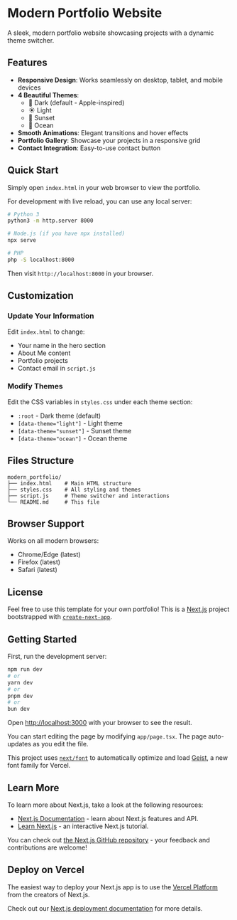 # Modern Portfolio Website

A sleek, modern portfolio website showcasing projects with a dynamic theme switcher.

## Features

- **Responsive Design**: Works seamlessly on desktop, tablet, and mobile devices
- **4 Beautiful Themes**: 
  - 🌙 Dark (default - Apple-inspired)
  - ☀️ Light
  - 🌅 Sunset
  - 🌊 Ocean
- **Smooth Animations**: Elegant transitions and hover effects
- **Portfolio Gallery**: Showcase your projects in a responsive grid
- **Contact Integration**: Easy-to-use contact button

## Quick Start

Simply open `index.html` in your web browser to view the portfolio.

For development with live reload, you can use any local server:

```bash
# Python 3
python3 -m http.server 8000

# Node.js (if you have npx installed)
npx serve

# PHP
php -S localhost:8000
```

Then visit `http://localhost:8000` in your browser.

## Customization

### Update Your Information
Edit `index.html` to change:
- Your name in the hero section
- About Me content
- Portfolio projects
- Contact email in `script.js`

### Modify Themes
Edit the CSS variables in `styles.css` under each theme section:
- `:root` - Dark theme (default)
- `[data-theme="light"]` - Light theme
- `[data-theme="sunset"]` - Sunset theme
- `[data-theme="ocean"]` - Ocean theme

## Files Structure

```
modern_portfolio/
├── index.html    # Main HTML structure
├── styles.css    # All styling and themes
├── script.js     # Theme switcher and interactions
└── README.md     # This file
```

## Browser Support

Works on all modern browsers:
- Chrome/Edge (latest)
- Firefox (latest)
- Safari (latest)

## License

Feel free to use this template for your own portfolio!
This is a [Next.js](https://nextjs.org) project bootstrapped with [`create-next-app`](https://nextjs.org/docs/app/api-reference/cli/create-next-app).

## Getting Started

First, run the development server:

```bash
npm run dev
# or
yarn dev
# or
pnpm dev
# or
bun dev
```

Open [http://localhost:3000](http://localhost:3000) with your browser to see the result.

You can start editing the page by modifying `app/page.tsx`. The page auto-updates as you edit the file.

This project uses [`next/font`](https://nextjs.org/docs/app/building-your-application/optimizing/fonts) to automatically optimize and load [Geist](https://vercel.com/font), a new font family for Vercel.

## Learn More

To learn more about Next.js, take a look at the following resources:

- [Next.js Documentation](https://nextjs.org/docs) - learn about Next.js features and API.
- [Learn Next.js](https://nextjs.org/learn) - an interactive Next.js tutorial.

You can check out [the Next.js GitHub repository](https://github.com/vercel/next.js) - your feedback and contributions are welcome!

## Deploy on Vercel

The easiest way to deploy your Next.js app is to use the [Vercel Platform](https://vercel.com/new?utm_medium=default-template&filter=next.js&utm_source=create-next-app&utm_campaign=create-next-app-readme) from the creators of Next.js.

Check out our [Next.js deployment documentation](https://nextjs.org/docs/app/building-your-application/deploying) for more details.
